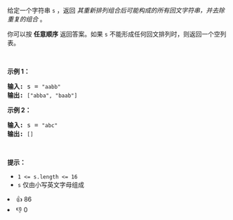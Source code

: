 <p>给定一个字符串 <code>s</code>&nbsp;，返回 <em>其重新排列组合后可能构成的所有回文字符串，并去除重复的组合</em>&nbsp;。</p>

<p>你可以按 <strong>任意顺序</strong> 返回答案。如果&nbsp;<code>s</code>&nbsp;不能形成任何回文排列时，则返回一个空列表。</p>

<p>&nbsp;</p>

<p><strong>示例 1：</strong></p>

<pre>
<strong>输入: </strong>s = <code>"aabb"</code>
<strong>输出: </strong><code>["abba", "baab"]</code></pre>

<p><strong>示例 2：</strong></p>

<pre>
<strong>输入: </strong>s = <code>"abc"</code>
<strong>输出: </strong><code>[]</code>
</pre>

<p>&nbsp;</p>

<p><strong>提示：</strong></p>

<p><meta charset="UTF-8" /></p>

<ul>
	<li><code>1 &lt;= s.length &lt;= 16</code></li>
	<li><code>s</code>&nbsp;仅由小写英文字母组成</li>
</ul>
<div><li>👍 86</li><li>👎 0</li></div>